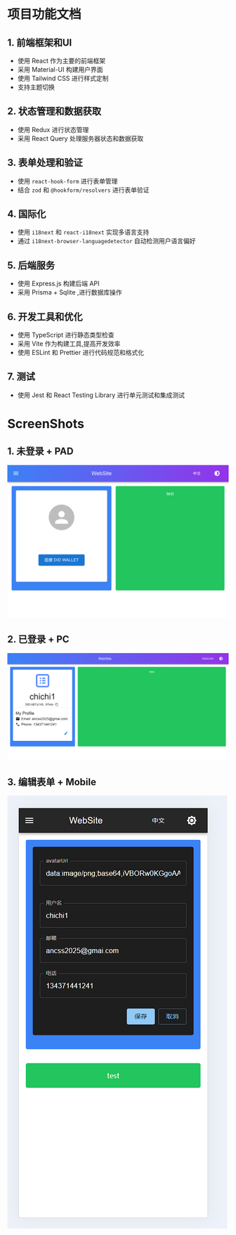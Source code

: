 # 项目功能文档

## 1. 前端框架和UI
- 使用 React 作为主要的前端框架
- 采用 Material-UI 构建用户界面
- 使用 Tailwind CSS 进行样式定制
- 支持主题切换

## 2. 状态管理和数据获取
- 使用 Redux 进行状态管理
- 采用 React Query 处理服务器状态和数据获取

## 3. 表单处理和验证
- 使用 `react-hook-form` 进行表单管理
- 结合 `zod` 和 `@hookform/resolvers` 进行表单验证

## 4. 国际化
- 使用 `i18next` 和 `react-i18next` 实现多语言支持
- 通过 `i18next-browser-languagedetector` 自动检测用户语言偏好

## 5. 后端服务
- 使用 Express.js 构建后端 API
- 采用 Prisma + Sqlite ,进行数据库操作

## 6. 开发工具和优化
- 使用 TypeScript 进行静态类型检查
- 采用 Vite 作为构建工具,提高开发效率
- 使用 ESLint 和 Prettier 进行代码规范和格式化

## 7. 测试
- 使用 Jest 和 React Testing Library 进行单元测试和集成测试

# ScreenShots

## 1. 未登录 + PAD
![未登录](./screenshots/3.jpg)

## 2. 已登录 + PC
![已登录](./screenshots/1.jpg)

## 3. 编辑表单 + Mobile
![编辑表单](./screenshots/2.jpg)

